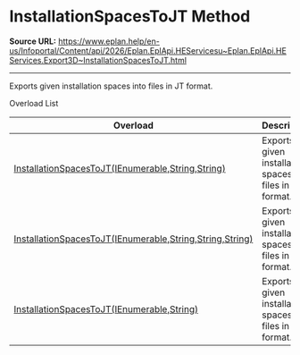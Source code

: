 # InstallationSpacesToJT Method

**Source URL:** https://www.eplan.help/en-us/Infoportal/Content/api/2026/Eplan.EplApi.HEServicesu~Eplan.EplApi.HEServices.Export3D~InstallationSpacesToJT.html

---

Exports given installation spaces into files in JT format.

Overload List

| Overload | Description |
| --- | --- |
| [InstallationSpacesToJT(IEnumerable<InstallationSpace>,String,String)](topic1353.html) | Exports given installation spaces into files in JT format. |
| [InstallationSpacesToJT(IEnumerable<InstallationSpace>,String,String,String)](topic1354.html) | Exports given installation spaces into files in JT format. |
| [InstallationSpacesToJT(IEnumerable<InstallationSpace>,String)](topic1355.html) | Exports given installation spaces into files in JT format. |
